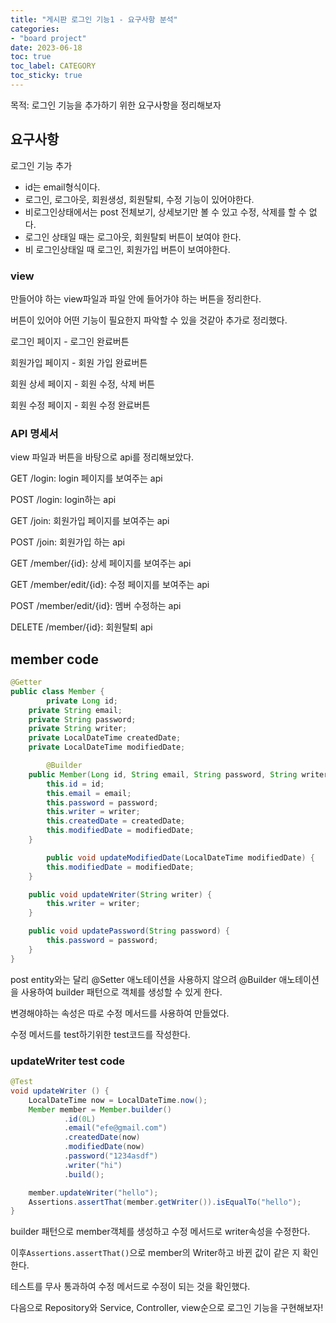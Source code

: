 ```yaml
---
title: "게시판 로그인 기능1 - 요구사항 분석"
categories:
- "board project"
date: 2023-06-18
toc: true
toc_label: CATEGORY
toc_sticky: true
---
```



목적: 로그인 기능을 추가하기 위한 요구사항을 정리해보자

## 요구사항

로그인 기능 추가

- id는 email형식이다.
- 로그인, 로그아웃, 회원생성, 회원탈퇴, 수정 기능이 있어야한다.
- 비로그인상태에서는 post 전체보기, 상세보기만 볼 수 있고 수정, 삭제를 할 수 없다.
- 로그인 상태일 때는 로그아웃, 회원탈퇴 버튼이 보여야 한다.
- 비 로그인상태일 때 로그인, 회원가입 버튼이 보여야한다.

### view

만들어야 하는 view파일과 파일 안에 들어가야 하는 버튼을 정리한다.

버튼이 있어야 어떤 기능이 필요한지 파악할 수 있을 것같아 추가로 정리했다.

로그인 페이지 - 로그인 완료버튼

회원가입 페이지 - 회원 가입 완료버튼

회원 상세 페이지 - 회원 수정, 삭제 버튼

회원 수정 페이지 - 회원 수정 완료버튼 

### API 명세서

view 파일과 버튼을 바탕으로 api를 정리해보았다.

GET /login: login 페이지를 보여주는 api

POST /login: login하는 api

GET /join: 회원가입 페이지를 보여주는 api

POST /join: 회원가입 하는 api

GET /member/{id}: 상세 페이지를 보여주는 api

GET /member/edit/{id}: 수정 페이지를 보여주는 api

POST /member/edit/{id}: 멤버 수정하는 api

DELETE /member/{id}: 회원탈퇴 api

## member code

```java
@Getter
public class Member {
		private Long id;
    private String email;
    private String password;
    private String writer;
    private LocalDateTime createdDate;
    private LocalDateTime modifiedDate;

		@Builder
    public Member(Long id, String email, String password, String writer, LocalDateTime createdDate, LocalDateTime modifiedDate) {
        this.id = id;
        this.email = email;
        this.password = password;
        this.writer = writer;
        this.createdDate = createdDate;
        this.modifiedDate = modifiedDate;
    }

		public void updateModifiedDate(LocalDateTime modifiedDate) {
        this.modifiedDate = modifiedDate;
    }

    public void updateWriter(String writer) {
        this.writer = writer;
    }		

    public void updatePassword(String password) {
        this.password = password;
    }	
}
```

post entity와는 달리 @Setter 애노테이션을 사용하지 않으려 @Builder 애노테이션을 사용하여 builder 패턴으로 객체를 생성할 수 있게 한다.

변경해야하는 속성은 따로 수정 메서드를 사용하여 만들었다. 

수정 메서드를 test하기위한 test코드를 작성한다.

### updateWriter test code

```java
@Test
void updateWriter () {
    LocalDateTime now = LocalDateTime.now();
    Member member = Member.builder()
            .id(0L)
            .email("efe@gmail.com")
            .createdDate(now)
            .modifiedDate(now)
            .password("1234asdf")
            .writer("hi")
            .build();

    member.updateWriter("hello");
    Assertions.assertThat(member.getWriter()).isEqualTo("hello");
}
```

builder 패턴으로 member객체를 생성하고 수정 메서드로 writer속성을 수정한다.

이후`Assertions.assertThat()`으로 member의 Writer하고 바뀐 값이 같은 지 확인한다.

테스트를 무사 통과하여 수정 메서드로 수정이 되는 것을 확인했다.

다음으로 Repository와 Service, Controller, view순으로 로그인 기능을 구현해보자!